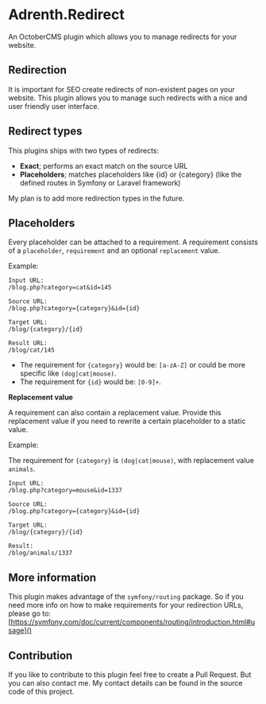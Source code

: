 # Adrenth.Redirect

An OctoberCMS plugin which allows you to manage redirects for your website.

## Redirection

It is important for SEO create redirects of non-existent pages on your website. This plugin allows you to manage such redirects with a nice and user friendly user interface.

## Redirect types

This plugins ships with two types of redirects:

* **Exact**; performs an exact match on the source URL
* **Placeholders**; matches placeholders like {id} or {category} (like the defined routes in Symfony or Laravel framework)

My plan is to add more redirection types in the future.

## Placeholders

Every placeholder can be attached to a requirement. A requirement consists of a `placeholder`, `requirement` and an optional `replacement` value.

Example:

````
Input URL:
/blog.php?category=cat&id=145

Source URL: 
/blog.php?category={category}&id={id}

Target URL:
/blog/{category}/{id}

Result URL:
/blog/cat/145
````

* The requirement for `{category}` would be: `[a-zA-Z]` or could be more specific like `(dog|cat|mouse)`.
* The requirement for `{id}` would be: `[0-9]+`.

**Replacement value**

A requirement can also contain a replacement value. Provide this replacement value if you need to rewrite a certain placeholder to a static value.

Example:

The requirement for `{category}` is `(dog|cat|mouse)`, with replacement value `animals`.

````
Input URL:
/blog.php?category=mouse&id=1337

Source URL: 
/blog.php?category={category}&id={id}

Target URL:
/blog/{category}/{id}

Result:
/blog/animals/1337
````

## More information

This plugin makes advantage of the `symfony/routing` package. So if you need more info on how to make requirements for your redirection URLs, please go to: [https://symfony.com/doc/current/components/routing/introduction.html#usage]()

## Contribution

If you like to contribute to this plugin feel free to create a Pull Request. But you can also contact me. My contact details can be found in the source code of this project.